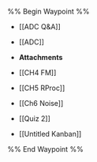 %% Begin Waypoint %%
- [[ADC Q&A]]
- [[ADC]]
- **Attachments**

- [[CH4 FM]]
- [[CH5 RProc]]
- [[Ch6 Noise]]
- [[Quiz 2]]
- [[Untitled Kanban]]

%% End Waypoint %%
